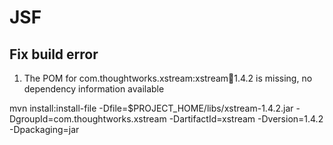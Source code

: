 JSF
===================

Fix build error
-----
1. The POM for com.thoughtworks.xstream:xstream:jar:1.4.2 is missing, no dependency information available

mvn install:install-file -Dfile=$PROJECT_HOME/libs/xstream-1.4.2.jar -DgroupId=com.thoughtworks.xstream -DartifactId=xstream -Dversion=1.4.2 -Dpackaging=jar